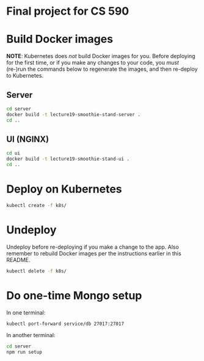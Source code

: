 # Final project for CS 590

# Build Docker images

**NOTE**: Kubernetes does *not* build Docker images for you. Before deploying for the first time, or if you make any changes to your code, you *must* (re-)run the commands below to regenerate the images, and then re-deploy to Kubernetes.

## Server
```bash
cd server
docker build -t lecture19-smoothie-stand-server .
cd ..
```

## UI (NGINX)
```bash
cd ui
docker build -t lecture19-smoothie-stand-ui .
cd ..
```

# Deploy on Kubernetes

```bash
kubectl create -f k8s/
```

# Undeploy

Undeploy before re-deploying if you make a change to the app. Also remember to rebuild Docker images per the instructions earlier in this README.

```bash
kubectl delete -f k8s/
```

# Do one-time Mongo setup

In one terminal:

```bash
kubectl port-forward service/db 27017:27017
```

In another terminal:

```bash
cd server
npm run setup
```
